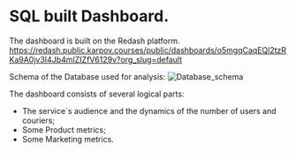 # SQL built Dashboard.
The dashboard is built on the Redash platform.
https://redash.public.karpov.courses/public/dashboards/o5mgqCaqEQl2tzRKa9A0jv3I4Jb4mIZIZfV6129v?org_slug=default

Schema of the Database used for analysis:
![Database_schema](https://github.com/user-attachments/assets/385b0979-0d81-44fa-960c-226f98b7156e)

The dashboard consists of several logical parts:
- The service`s audience and the dynamics of the number of users and couriers;
- Some Product metrics;
- Some Marketing metrics.

